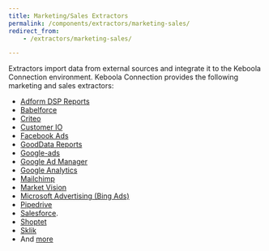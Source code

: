 ```yaml
---
title: Marketing/Sales Extractors 
permalink: /components/extractors/marketing-sales/
redirect_from:
    - /extractors/marketing-sales/

---
```


Extractors import data from external sources and integrate it to the Keboola Connection environment.
Keboola Connection provides the following marketing and sales extractors:

- [Adform DSP Reports](/components/extractors/marketing-sales/adform-dsp-reports/)
- [Babelforce](/components/extractors/marketing-sales/babelforce/)
- [Criteo](/components/extractors/marketing-sales/criteo/)
- [Customer IO](/components/extractors/marketing-sales/customerio/)
- [Facebook Ads](/components/extractors/marketing-sales/facebook-ads/)
- [GoodData Reports](/components/extractors/marketing-sales/gooddata-reports/)
- [Google-ads](/components/extractors/marketing-sales/google-ads/) 
- [Google Ad Manager](/components/extractors/marketing-sales/google-ad-manager/) 
- [Google Analytics](/components/extractors/marketing-sales/google-analytics/) 
- [Mailchimp](/components/extractors/marketing-sales/mailchimp/)
- [Market Vision](/components/extractors/marketing-sales/market-vision/)
- [Microsoft Advertising (Bing Ads)](/components/extractors/marketing-sales/bing-ads/)
- [Pipedrive](/components/extractors/marketing-sales/pipedrive/)
- [Salesforce](/components/extractors/marketing-sales/salesforce/). 
- [Shoptet](/components/extractors/marketing-sales/shoptet/)
- [Sklik](/components/extractors/marketing-sales/sklik/)
- And [more](https://components.keboola.com/components)
